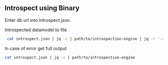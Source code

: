 
## Introspect using Binary

Enter db url into introspect.json.

Introspected datamodel  to file
```sh
 cat introspect.json | jq -c | path/to/introspection-engine | jq -r '.result' > datamodel.prisma
 ```

In case of error get full output
```sh
cat introspect.json | jq -c | path/to/introspection-engine
```